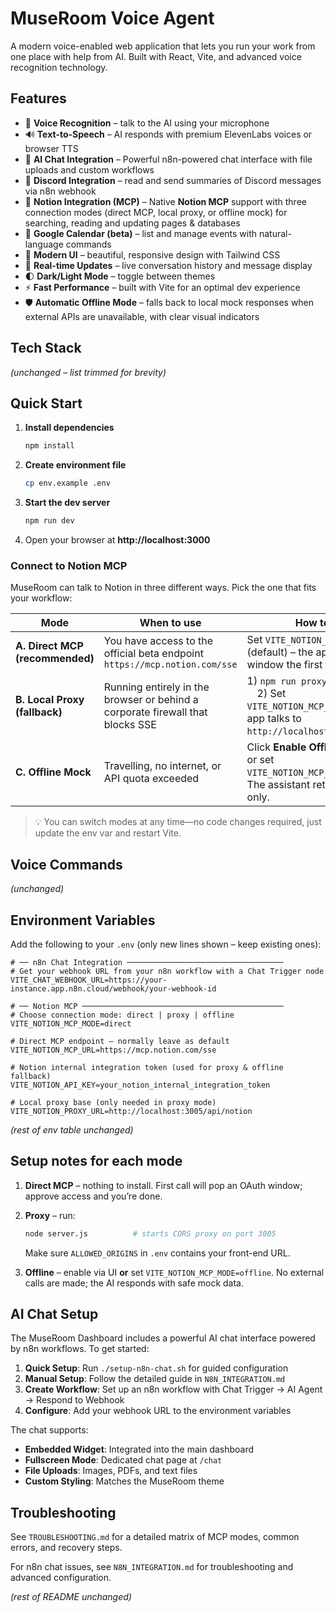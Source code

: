 # MuseRoom Voice Agent

A modern voice-enabled web application that lets you run your work from one place with help from AI. Built with React, Vite, and advanced voice recognition technology.

## Features

- 🎤 **Voice Recognition** – talk to the AI using your microphone
- 🔊 **Text-to-Speech** – AI responds with premium ElevenLabs voices or browser TTS
- 💬 **AI Chat Integration** – Powerful n8n-powered chat interface with file uploads and custom workflows
- 📡 **Discord Integration** – read and send summaries of Discord messages via n8n webhook
- 📄 **Notion Integration (MCP)** – Native **Notion MCP** support with three connection modes (direct MCP, local proxy, or offline mock) for searching, reading and updating pages & databases
- 📅 **Google Calendar (beta)** – list and manage events with natural-language commands
- 🎨 **Modern UI** – beautiful, responsive design with Tailwind CSS
- 📱 **Real-time Updates** – live conversation history and message display
- 🌓 **Dark/Light Mode** – toggle between themes
- ⚡ **Fast Performance** – built with Vite for an optimal dev experience
- 🛡️ **Automatic Offline Mode** – falls back to local mock responses when external APIs are unavailable, with clear visual indicators

## Tech Stack

_(unchanged – list trimmed for brevity)_

## Quick Start

1. **Install dependencies**

   ```bash
   npm install
   ```

2. **Create environment file**

   ```bash
   cp env.example .env
   ```

3. **Start the dev server**

   ```bash
   npm run dev
   ```

4. Open your browser at **http://localhost:3000**

### Connect to Notion MCP

MuseRoom can talk to Notion in three different ways. Pick the one that fits your workflow:

| Mode                            | When to use                                                                    | How to enable                                                                                                                     |
| ------------------------------- | ------------------------------------------------------------------------------ | --------------------------------------------------------------------------------------------------------------------------------- |
| **A. Direct MCP (recommended)** | You have access to the official beta endpoint `https://mcp.notion.com/sse`     | Set `VITE_NOTION_MCP_MODE=direct` (default) – the app opens an OAuth window the first time you connect.                           |
| **B. Local Proxy (fallback)**   | Running entirely in the browser or behind a corporate firewall that blocks SSE | 1) `npm run proxy` (`node server.js`)  2) Set `VITE_NOTION_MCP_MODE=proxy` – the app talks to `http://localhost:3005/api/notion`. |
| **C. Offline Mock**             | Travelling, no internet, or API quota exceeded                                 | Click **Enable Offline** inside the UI or set `VITE_NOTION_MCP_MODE=offline`. The assistant returns mock data only.               |

> 💡 You can switch modes at any time—no code changes required, just update the env var and restart Vite.

## Voice Commands

_(unchanged)_

## Environment Variables

Add the following to your `.env` (only new lines shown – keep existing ones):

```env
# ── n8n Chat Integration ───────────────────────────────────
# Get your webhook URL from your n8n workflow with a Chat Trigger node
VITE_CHAT_WEBHOOK_URL=https://your-instance.app.n8n.cloud/webhook/your-webhook-id

# ── Notion MCP ─────────────────────────────────────────────
# Choose connection mode: direct | proxy | offline
VITE_NOTION_MCP_MODE=direct

# Direct MCP endpoint – normally leave as default
VITE_NOTION_MCP_URL=https://mcp.notion.com/sse

# Notion internal integration token (used for proxy & offline fallback)
VITE_NOTION_API_KEY=your_notion_internal_integration_token

# Local proxy base (only needed in proxy mode)
VITE_NOTION_PROXY_URL=http://localhost:3005/api/notion
```

_(rest of env table unchanged)_

## Setup notes for each mode

1. **Direct MCP** – nothing to install. First call will pop an OAuth window; approve access and you’re done.
2. **Proxy** – run:

   ```bash
   node server.js          # starts CORS proxy on port 3005
   ```

   Make sure `ALLOWED_ORIGINS` in `.env` contains your front-end URL.

3. **Offline** – enable via UI **or** set `VITE_NOTION_MCP_MODE=offline`. No external calls are made; the AI responds with safe mock data.

## AI Chat Setup

The MuseRoom Dashboard includes a powerful AI chat interface powered by n8n workflows. To get started:

1. **Quick Setup**: Run `./setup-n8n-chat.sh` for guided configuration
2. **Manual Setup**: Follow the detailed guide in `N8N_INTEGRATION.md`
3. **Create Workflow**: Set up an n8n workflow with Chat Trigger → AI Agent → Respond to Webhook
4. **Configure**: Add your webhook URL to the environment variables

The chat supports:

- **Embedded Widget**: Integrated into the main dashboard
- **Fullscreen Mode**: Dedicated chat page at `/chat`
- **File Uploads**: Images, PDFs, and text files
- **Custom Styling**: Matches the MuseRoom theme

## Troubleshooting

See `TROUBLESHOOTING.md` for a detailed matrix of MCP modes, common errors, and recovery steps.

For n8n chat issues, see `N8N_INTEGRATION.md` for troubleshooting and advanced configuration.

_(rest of README unchanged)_
